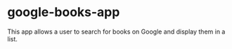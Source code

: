 # google-books-app
This app allows a user to search for books on Google and display them in a list.
